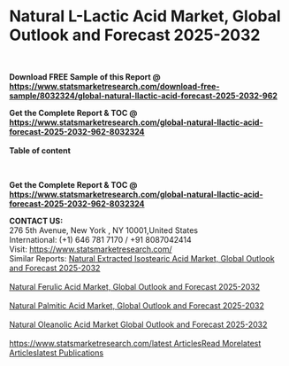 <h1>Natural L-Lactic Acid Market, Global Outlook and Forecast 2025-2032</h1><br/><p><strong>Download FREE Sample of this Report @ <a href="https://www.statsmarketresearch.com/download-free-sample/8032324/global-natural-llactic-acid-forecast-2025-2032-962">https://www.statsmarketresearch.com/download-free-sample/8032324/global-natural-llactic-acid-forecast-2025-2032-962</a></strong></p><div><b>Get the Complete Report & TOC @ <a href="https://www.statsmarketresearch.com/global-natural-llactic-acid-forecast-2025-2032-962-8032324">https://www.statsmarketresearch.com/global-natural-llactic-acid-forecast-2025-2032-962-8032324</a></b></div><br><b>Table of content</b><p><br><div><b>Get the Complete Report & TOC @ <a href="https://www.statsmarketresearch.com/global-natural-llactic-acid-forecast-2025-2032-962-8032324">https://www.statsmarketresearch.com/global-natural-llactic-acid-forecast-2025-2032-962-8032324</a></b></div></p> <b>CONTACT US:</b><br>276 5th Avenue, New York , NY 10001,United States<br>International: (+1) 646 781 7170 / +91 8087042414<br>Visit: <a href="https://www.statsmarketresearch.com/">https://www.statsmarketresearch.com/</a><br>Similar Reports: <a href="https://www.statsmarketresearch.com/global-natural-llactic-acid-forecast-2025-2032-962-8032324">Natural Extracted Isostearic Acid Market, Global Outlook and Forecast 2025-2032</a><br/><br/><a href="https://www.statsmarketresearch.com/global-natural-llactic-acid-forecast-2025-2032-962-8032324">Natural Ferulic Acid Market, Global Outlook and Forecast 2025-2032</a><br/><br/><a href="https://www.statsmarketresearch.com/global-natural-llactic-acid-forecast-2025-2032-962-8032324">Natural Palmitic Acid Market, Global Outlook and Forecast 2025-2032</a><br/><br/><a href="https://www.statsmarketresearch.com/global-natural-llactic-acid-forecast-2025-2032-962-8032324">Natural Oleanolic Acid Market Global Outlook and Forecast 2025-2032</a><br/><br/><a href="https://gyeongbokgung.com">https://www.statsmarketresearch.com/</a><a href="https://hallyeomaritime.com">latest Articles</a><a href="https://jingwansa.com">Read More</a><a href=https://nguoiviet.jp/">latest Articles</a><a href="https://www.intelmarketresearch.com/">latest Publications</a>